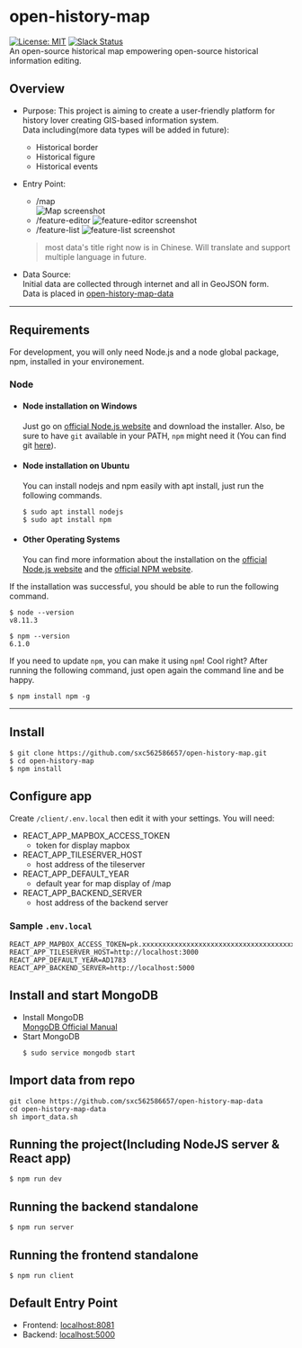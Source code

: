 # open-history-map 
[![License: MIT](https://img.shields.io/badge/License-MIT-yellow.svg)](https://opensource.org/licenses/MIT)  [![Slack Status](https://img.shields.io/badge/chat-on%20Slack-brightgreen)](https://open-history-map.slack.com)  
An open-source historical map empowering open-source historical information editing.

## Overview
- Purpose: This project is aiming to create a user-friendly platform for history lover creating GIS-based information system.  
Data including(more data types will be added in future):
  - Historical border
  - Historical figure
  - Historical events
- Entry Point:
  - /map  
  ![Map screenshot](https://i.ibb.co/jTpS5m1/map-screenshot.png)
  - /feature-editor
  ![feature-editor screenshot](https://i.ibb.co/SQ1Ph3K/feature-editor-roman-screenshot.png)
  - /feature-list
  ![feature-list screenshot](https://i.ibb.co/y44nSHF/feature-list-screenshot.png)
  
  > most data's title right now is in Chinese. Will translate and support multiple language in future.

- Data Source:  
  Initial data are collected through internet and all in GeoJSON form.  
  Data is placed in [open-history-map-data](https://github.com/sxc562586657/open-history-map-data)  

---
## Requirements

For development, you will only need Node.js and a node global package, npm, installed in your environement.

### Node
- #### Node installation on Windows

  Just go on [official Node.js website](https://nodejs.org/) and download the installer.
Also, be sure to have `git` available in your PATH, `npm` might need it (You can find git [here](https://git-scm.com/)).

- #### Node installation on Ubuntu

  You can install nodejs and npm easily with apt install, just run the following commands.

      $ sudo apt install nodejs
      $ sudo apt install npm

- #### Other Operating Systems
  You can find more information about the installation on the [official Node.js website](https://nodejs.org/) and the [official NPM website](https://npmjs.org/).

If the installation was successful, you should be able to run the following command.

    $ node --version
    v8.11.3

    $ npm --version
    6.1.0

If you need to update `npm`, you can make it using `npm`! Cool right? After running the following command, just open again the command line and be happy.

    $ npm install npm -g

---

## Install

    $ git clone https://github.com/sxc562586657/open-history-map.git
    $ cd open-history-map
    $ npm install

## Configure app

Create `/client/.env.local` then edit it with your settings. You will need:

- REACT_APP_MAPBOX_ACCESS_TOKEN
  - token for display mapbox
- REACT_APP_TILESERVER_HOST
  - host address of the tileserver
- REACT_APP_DEFAULT_YEAR
  - default year for map display of /map
- REACT_APP_BACKEND_SERVER
  - host address of the backend server

### Sample `.env.local`

```
REACT_APP_MAPBOX_ACCESS_TOKEN=pk.xxxxxxxxxxxxxxxxxxxxxxxxxxxxxxxxxxxxxxxxxxxnxxxxxx
REACT_APP_TILESERVER_HOST=http://localhost:3000
REACT_APP_DEFAULT_YEAR=AD1783
REACT_APP_BACKEND_SERVER=http://localhost:5000
```
## Install and start MongoDB
- Install MongoDB  
  [MongoDB Official Manual](https://docs.mongodb.com/manual/installation/)
- Start MongoDB 
    ```
    $ sudo service mongodb start
    ```

## Import data from repo
```
git clone https://github.com/sxc562586657/open-history-map-data
cd open-history-map-data
sh import_data.sh
```

## Running the project(Including NodeJS server & React app)

    $ npm run dev

## Running the backend standalone
    
    $ npm run server

## Running the frontend standalone
    
    $ npm run client

## Default Entry Point
- Frontend: [localhost:8081](localhost:8081)
- Backend: [localhost:5000](localhost:5000)